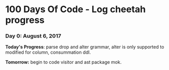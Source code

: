 # 100 Days Of Code - Log cheetah progress

### Day 0: August 6, 2017

**Today's Progress**: parse drop and alter grammar, alter is only supported to modified for column, consummation ddl.

**Tomorrow:** begin to code visitor and ast package mok.